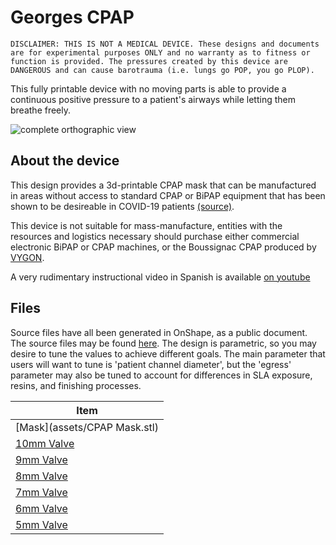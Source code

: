 # Georges CPAP

```danger
DISCLAIMER: THIS IS NOT A MEDICAL DEVICE. These designs and documents are for experimental purposes ONLY and no warranty as to fitness or function is provided. The pressures created by this device are DANGEROUS and can cause barotrauma (i.e. lungs go POP, you go PLOP).
```

This fully printable device with no moving parts is able to provide a continuous positive pressure to a patient's airways while letting them breathe freely.

![complete orthographic view](/assets/complete_ortho.png)

## About the device
This design provides a 3d-printable CPAP mask that can be manufactured in areas without access to standard CPAP or BiPAP equipment that has been shown to be desireable in COVID-19 patients [(source)](https://www.ncbi.nlm.nih.gov/pmc/articles/PMC7261654/).

This device is not suitable for mass-manufacture, entities with the resources and logistics necessary should purchase either commercial electronic BiPAP or CPAP machines, or the Boussignac CPAP produced by [VYGON](https://www.vygon.com/).

A very rudimentary instructional video in Spanish is available [on youtube](https://www.youtube.com/watch?v=moMq4IQBIsA)


## Files

Source files have all been generated in OnShape, as a public document. The source files may be found [here](https://cad.onshape.com/documents/fcc843822e3f2cb218bbe91c/w/738c68d83bd9079113df055c/e/e5dcf7b0527b1f57e8a51f64?configuration=barb_id%3D0.003%2Bmeter%3Bchamber_width%3D0.003%2Bmeter%3Begress%3D4.0E-4%2Bmeter%3Bpatient_channel_diameter%3D0.010%2Bmeter%3Btext_depth%3D3.0E-4%2Bmeter%3Bwall_thickness%3D0.002%2Bmeter). The design is parametric, so you may desire to tune the values to achieve different goals. The main parameter that users will want to tune is 'patient channel diameter', but the 'egress' parameter may also be tuned to account for differences in SLA exposure, resins, and finishing processes.

| Item |
| ---- |
| [Mask](assets/CPAP Mask.stl) |
| [10mm Valve](assets/cpap_valve_10mm.stl) |
| [9mm Valve](assets/cpap_valve_9mm.stl) |
| [8mm Valve](assets/cpap_valve_8mm.stl) |
| [7mm Valve](assets/cpap_valve_7mm.stl) |
| [6mm Valve](assets/cpap_valve_6mm.stl) |
| [5mm Valve](assets/cpap_valve_5mm.stl) |